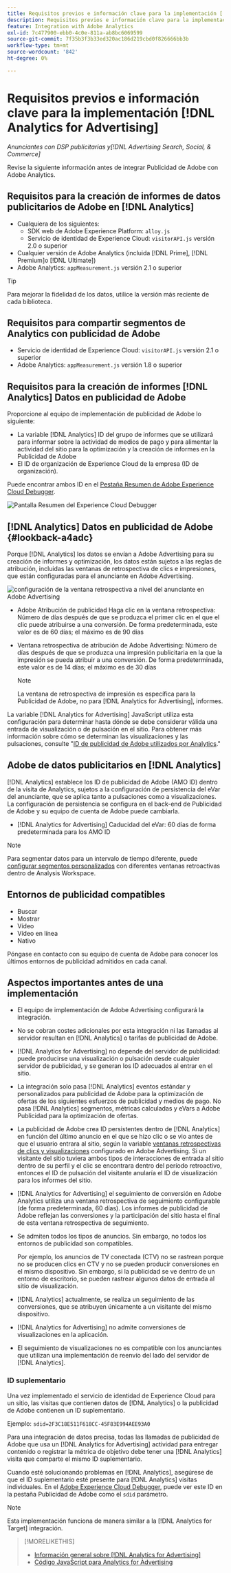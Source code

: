 ```yaml
---
title: Requisitos previos e información clave para la implementación [!DNL Analytics for Advertising]
description: Requisitos previos e información clave para la implementación [!DNL Analytics for Advertising]
feature: Integration with Adobe Analytics
exl-id: 7c477900-ebb0-4c0e-811a-ab8bc6069599
source-git-commit: 7f35b3f3b33ed320ac186d219cbd0f826666bb3b
workflow-type: tm+mt
source-wordcount: '842'
ht-degree: 0%

---
```


# Requisitos previos e información clave para la implementación [!DNL Analytics for Advertising]

*Anunciantes con DSP publicitarias y[!DNL Advertising Search, Social, & Commerce]*

Revise la siguiente información antes de integrar Publicidad de Adobe con Adobe Analytics.

## Requisitos para la creación de informes de datos publicitarios de Adobe en [!DNL Analytics]

* Cualquiera de los siguientes:
   * SDK web de Adobe Experience Platform: `alloy.js`
   * Servicio de identidad de Experience Cloud: `visitorAPI.js` versión 2.0 o superior
* Cualquier versión de Adobe Analytics (incluida [!DNL Prime], [!DNL Premium]o [!DNL Ultimate])
* Adobe Analytics: `appMeasurement.js` versión 2.1 o superior

>[!TIP]
>
>Para mejorar la fidelidad de los datos, utilice la versión más reciente de cada biblioteca.

## Requisitos para compartir segmentos de Analytics con publicidad de Adobe

* Servicio de identidad de Experience Cloud: `visitorAPI.js` versión 2.1 o superior
* Adobe Analytics: `appMeasurement.js` versión 1.8 o superior

## Requisitos para la creación de informes [!DNL Analytics] Datos en publicidad de Adobe

Proporcione al equipo de implementación de publicidad de Adobe lo siguiente:

* La variable [!DNL Analytics] ID del grupo de informes que se utilizará para informar sobre la actividad de medios de pago y para alimentar la actividad del sitio para la optimización y la creación de informes en la Publicidad de Adobe
* El ID de organización de Experience Cloud de la empresa (ID de organización).

Puede encontrar ambos ID en el [Pestaña Resumen de Adobe Experience Cloud Debugger](https://experienceleague.adobe.com/docs/debugger/using-v2/summary.html).

![Pantalla Resumen del Experience Cloud Debugger](/help/integrations/assets/a4adc-debugger-summary.png)

## [!DNL Analytics] Datos en publicidad de Adobe {#lookback-a4adc}

Porque [!DNL Analytics] los datos se envían a Adobe Advertising para su creación de informes y optimización, los datos están sujetos a las reglas de atribución, incluidas las ventanas de retrospectiva de clics e impresiones, que están configuradas para el anunciante en Adobe Advertising.

![configuración de la ventana retrospectiva a nivel del anunciante en Adobe Advertising](/help/integrations/assets/a4adc-lookbacks.png)

* Adobe Atribución de publicidad Haga clic en la ventana retrospectiva: Número de días después de que se produzca el primer clic en el que el clic puede atribuirse a una conversión. De forma predeterminada, este valor es de 60 días; el máximo es de 90 días
* Ventana retrospectiva de atribución de Adobe Advertising: Número de días después de que se produzca una impresión publicitaria en la que la impresión se pueda atribuir a una conversión. De forma predeterminada, este valor es de 14 días; el máximo es de 30 días

   >[!NOTE]
   >
   > La ventana de retrospectiva de impresión es específica para la Publicidad de Adobe, no para [!DNL Analytics for Advertising], informes.

La variable [!DNL Analytics for Advertising] JavaScript utiliza esta configuración para determinar hasta dónde se debe considerar válida una entrada de visualización o de pulsación en el sitio. Para obtener más información sobre cómo se determinan las visualizaciones y las pulsaciones, consulte &quot;[ID de publicidad de Adobe utilizados por Analytics](ids.md).&quot;

## Adobe de datos publicitarios en [!DNL Analytics]

[!DNL Analytics] establece los ID de publicidad de Adobe (AMO ID) dentro de la visita de Analytics, sujetos a la configuración de persistencia del eVar del anunciante, que se aplica tanto a pulsaciones como a visualizaciones. La configuración de persistencia se configura en el back-end de Publicidad de Adobe y su equipo de cuenta de Adobe puede cambiarla.

* [!DNL Analytics for Advertising] Caducidad del eVar: 60 días de forma predeterminada para los AMO ID

>[!NOTE]
>
>Para segmentar datos para un intervalo de tiempo diferente, puede [configurar segmentos personalizados](https://experienceleague.adobe.com/docs/analytics/components/segmentation/segmentation-workflow/seg-build.html) con diferentes ventanas retroactivas dentro de Analysis Workspace.

## Entornos de publicidad compatibles

* Buscar
* Mostrar
* Vídeo
* Vídeo en línea
* Nativo

Póngase en contacto con su equipo de cuenta de Adobe para conocer los últimos entornos de publicidad admitidos en cada canal.

## Aspectos importantes antes de una implementación

* El equipo de implementación de Adobe Advertising configurará la integración.

* No se cobran costes adicionales por esta integración ni las llamadas al servidor resultan en [!DNL Analytics] o tarifas de publicidad de Adobe.

* [!DNL Analytics for Advertising] no depende del servidor de publicidad: puede producirse una visualización o pulsación desde cualquier servidor de publicidad, y se generan los ID adecuados al entrar en el sitio.

* La integración solo pasa [!DNL Analytics] eventos estándar y personalizados para publicidad de Adobe para la optimización de ofertas de los siguientes esfuerzos de publicidad y medios de pago. No pasa [!DNL Analytics] segmentos, métricas calculadas y eVars a Adobe Publicidad para la optimización de ofertas.

* La publicidad de Adobe crea ID persistentes dentro de [!DNL Analytics] en función del último anuncio en el que se hizo clic o se vio antes de que el usuario entrara al sitio, según la variable [ventanas retrospectivas de clics y visualizaciones](#lookback-a4adc) configurado en Adobe Advertising. Si un visitante del sitio tuviera ambos tipos de interacciones de entrada al sitio dentro de su perfil y el clic se encontrara dentro del período retroactivo, entonces el ID de pulsación del visitante anularía el ID de visualización para los informes del sitio.

* [!DNL Analytics for Advertising] el seguimiento de conversión en Adobe Analytics utiliza una ventana retrospectiva de seguimiento configurable (de forma predeterminada, 60 días). Los informes de publicidad de Adobe reflejan las conversiones y la participación del sitio hasta el final de esta ventana retrospectiva de seguimiento.

* Se admiten todos los tipos de anuncios. Sin embargo, no todos los entornos de publicidad son compatibles.

   Por ejemplo, los anuncios de TV conectada (CTV) no se rastrean porque no se producen clics en CTV y no se pueden producir conversiones en el mismo dispositivo. Sin embargo, si la publicidad se ve dentro de un entorno de escritorio, se pueden rastrear algunos datos de entrada al sitio de visualización.

* [!DNL Analytics] actualmente, se realiza un seguimiento de las conversiones, que se atribuyen únicamente a un visitante del mismo dispositivo.

* [!DNL Analytics for Advertising] no admite conversiones de visualizaciones en la aplicación.

* El seguimiento de visualizaciones no es compatible con los anunciantes que utilizan una implementación de reenvío del lado del servidor de [!DNL Analytics].

### ID suplementario

Una vez implementado el servicio de identidad de Experience Cloud para un sitio, las visitas que contienen datos de [!DNL Analytics] o la publicidad de Adobe contienen un ID suplementario.

Ejemplo: `sdid=2F3C18E511F618CC-45F83E994AEE93A0`

Para una integración de datos precisa, todas las llamadas de publicidad de Adobe que usa un [!DNL Analytics for Advertising] actividad para entregar contenido o registrar la métrica de objetivo debe tener una [!DNL Analytics] visita que comparte el mismo ID suplementario.

Cuando esté solucionando problemas en [!DNL Analytics], asegúrese de que el ID suplementario esté presente para [!DNL Analytics] visitas individuales. En el [Adobe Experience Cloud Debugger](https://experienceleague.adobe.com/docs/debugger/using-v2/summary.html), puede ver este ID en la pestaña Publicidad de Adobe como el `sdid` parámetro.

>[!NOTE]
>
> Esta implementación funciona de manera similar a la [!DNL Analytics for Target] integración.

>[!MORELIKETHIS]
>
>* [Información general sobre [!DNL Analytics for Advertising]](overview.md)
>* [Código JavaScript para Analytics for Advertising](/help/integrations/analytics/javascript.md)

